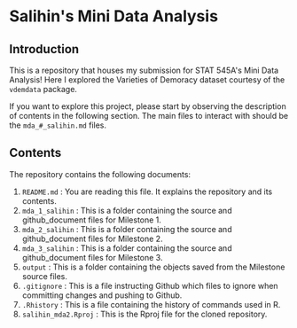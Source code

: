 # Salihin's Mini Data Analysis

## Introduction

This is a repository that houses my submission for STAT 545A's Mini Data Analysis! Here I explored the Varieties of Demoracy dataset courtesy of the ```vdemdata``` package.

If you want to explore this project, please start by observing the description of contents in the following section. The main files to interact with should be the ```mda_#_salihin.md``` files. 


## Contents

The repository contains the following documents:

1. ```README.md``` : You are reading this file. It explains the repository and its contents. 
2. ```mda_1_salihin``` : This is a folder containing the source and github_document files for Milestone 1.
3. ```mda_2_salihin``` : This is a folder containing the source and github_document files for Milestone 2. 
4. ```mda_3_salihin``` : This is a folder containing the source and github_document files for Milestone 3. 
5. ```output``` : This is a folder containing the objects saved from the Milestone source files. 
6. ```.gitignore``` : This is a file instructing Github which files to ignore when committing changes and pushing to Github. 
7. ```.Rhistory``` : This is a file containing the history of commands used in R.
8. ```salihin_mda2.Rproj``` : This is the Rproj file for the cloned repository.
